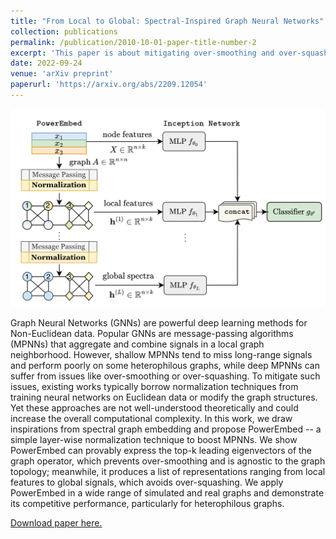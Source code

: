 ```yaml
---
title: "From Local to Global: Spectral-Inspired Graph Neural Networks"
collection: publications
permalink: /publication/2010-10-01-paper-title-number-2
excerpt: 'This paper is about mitigating over-smoothing and over-squashing issues in deep GNNs by proposing a normalization technique in message-passing algorithms (PowerEmbed) to encode global spectra information inspired by spectral embeddings.'
date: 2022-09-24
venue: 'arXiv preprint'
paperurl: 'https://arxiv.org/abs/2209.12054'
---
```

![An illustration of PowerEmbed method.](/images/power_sign_pic.png)

Graph Neural Networks (GNNs) are powerful deep learning methods for Non-Euclidean data. Popular GNNs are message-passing algorithms (MPNNs) that aggregate and combine signals in a local graph neighborhood. However, shallow MPNNs tend to miss long-range signals and perform poorly on some heterophilous graphs, while deep MPNNs can suffer from issues like over-smoothing or over-squashing. To mitigate such issues, existing works typically borrow normalization techniques from training neural networks on Euclidean data or modify the graph structures. Yet these approaches are not well-understood theoretically and could increase the overall computational complexity. In this work, we draw inspirations from spectral graph embedding and propose PowerEmbed -- a simple layer-wise normalization technique to boost MPNNs. We show PowerEmbed can provably express the top-k leading eigenvectors of the graph operator, which prevents over-smoothing and is agnostic to the graph topology; meanwhile, it produces a list of representations ranging from local features to global signals, which avoids over-squashing. We apply PowerEmbed in a wide range of simulated and real graphs and demonstrate its competitive performance, particularly for heterophilous graphs.

[Download paper here.](https://arxiv.org/abs/2209.12054)

